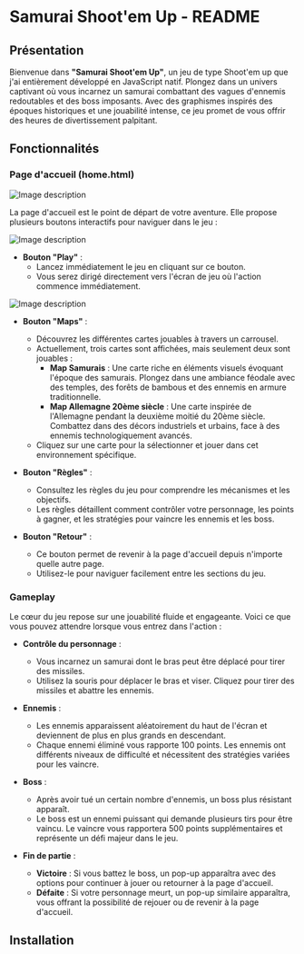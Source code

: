 # Samurai Shoot'em Up - README

## Présentation

Bienvenue dans **"Samurai Shoot'em Up"**, un jeu de type Shoot'em up que j'ai entièrement développé en JavaScript natif. Plongez dans un univers captivant où vous incarnez un samurai combattant des vagues d'ennemis redoutables et des boss imposants. Avec des graphismes inspirés des époques historiques et une jouabilité intense, ce jeu promet de vous offrir des heures de divertissement palpitant.

## Fonctionnalités

### Page d'accueil (home.html)

<img src="/images/cpt1.png" alt="Image description">

La page d'accueil est le point de départ de votre aventure. Elle propose plusieurs boutons interactifs pour naviguer dans le jeu :

<img src="/images/cpt2.png" alt="Image description">

- **Bouton "Play"** : 
  - Lancez immédiatement le jeu en cliquant sur ce bouton.
  - Vous serez dirigé directement vers l'écran de jeu où l'action commence immédiatement.

<img src="/images/cpt3.png" alt="Image description">

- **Bouton "Maps"** : 
  - Découvrez les différentes cartes jouables à travers un carrousel.
  - Actuellement, trois cartes sont affichées, mais seulement deux sont jouables :
    - **Map Samurais** : Une carte riche en éléments visuels évoquant l'époque des samurais. Plongez dans une ambiance féodale avec des temples, des forêts de bambous et des ennemis en armure traditionnelle.
    - **Map Allemagne 20ème siècle** : Une carte inspirée de l'Allemagne pendant la deuxième moitié du 20ème siècle. Combattez dans des décors industriels et urbains, face à des ennemis technologiquement avancés.
  - Cliquez sur une carte pour la sélectionner et jouer dans cet environnement spécifique.

- **Bouton "Règles"** : 
  - Consultez les règles du jeu pour comprendre les mécanismes et les objectifs.
  - Les règles détaillent comment contrôler votre personnage, les points à gagner, et les stratégies pour vaincre les ennemis et les boss.

- **Bouton "Retour"** : 
  - Ce bouton permet de revenir à la page d'accueil depuis n'importe quelle autre page.
  - Utilisez-le pour naviguer facilement entre les sections du jeu.

### Gameplay

Le cœur du jeu repose sur une jouabilité fluide et engageante. Voici ce que vous pouvez attendre lorsque vous entrez dans l'action :

- **Contrôle du personnage** : 
  - Vous incarnez un samurai dont le bras peut être déplacé pour tirer des missiles.
  - Utilisez la souris pour déplacer le bras et viser. Cliquez pour tirer des missiles et abattre les ennemis.

- **Ennemis** : 
  - Les ennemis apparaissent aléatoirement du haut de l'écran et deviennent de plus en plus grands en descendant.
  - Chaque ennemi éliminé vous rapporte 100 points. Les ennemis ont différents niveaux de difficulté et nécessitent des stratégies variées pour les vaincre.

- **Boss** : 
  - Après avoir tué un certain nombre d'ennemis, un boss plus résistant apparaît.
  - Le boss est un ennemi puissant qui demande plusieurs tirs pour être vaincu. Le vaincre vous rapportera 500 points supplémentaires et représente un défi majeur dans le jeu.

- **Fin de partie** :
  - **Victoire** : Si vous battez le boss, un pop-up apparaîtra avec des options pour continuer à jouer ou retourner à la page d'accueil.
  - **Défaite** : Si votre personnage meurt, un pop-up similaire apparaîtra, vous offrant la possibilité de rejouer ou de revenir à la page d'accueil.

## Installation
